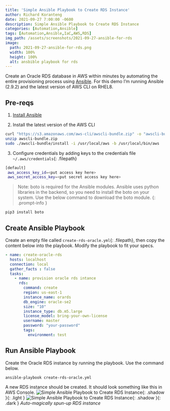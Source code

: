 ```yaml
---
title: 'Simple Ansible Playbook to Create RDS Instance'
author: Richard Koranteng
date: 2021-09-27 7:00:00 -0600
description: Simple Ansible Playbook to Create RDS Instance
categories: [Automation,Ansible]
tags: [Automation,Ansible,IaC,AWS,RDS]
img_path: /assets/screenshots/2021-09-27-ansible-for-rds
image:
  path: 2021-09-27-ansible-for-rds.png
  width: 100%
  height: 100%
  alt: ansbible playbook for rds
---
```


Create an Oracle RDS database in AWS within minutes by automating the entire provisioning process using [Ansible](https://www.ansible.com/).
For this demo I’m running Ansible (2.9.2) and the latest version of AWS CLI on RHEL8.

## Pre-reqs
1. [Install Ansible](https://docs.ansible.com/ansible/latest/installation_guide/intro_installation.html)

2. Install the latest version of the AWS CLI
```bash
curl "https://s3.amazonaws.com/aws-cli/awscli-bundle.zip" -o "awscli-bundle.zip"
unzip awscli-bundle.zip
sudo ./awscli-bundle/install -i /usr/local/aws -b /usr/local/bin/aws
```

3. Configure credentials by adding keys to the credentials file `~/.aws/credentials`{: .filepath}
```bash
[default]
 aws_access_key_id=<put access key here>
 aws_secret_access_key=<put secret access key here>
```

> Note: boto is required for the Ansible modules. Ansible uses python libraries in the backend, so you need to install the boto on your system. Use the below command to download the boto module.
{: .prompt-info }

```bash
pip3 install boto
```

## Create Ansible Playbook
Create an empty file called `create-rds-oracle.yml`{: .filepath}, then copy the content below into the playbook. Modify the playbook to fit your specs.
```yml
- name: create-oracle-rds
  hosts: localhost
  connection: local
  gather_facts : false
  tasks:
    - name: provision oracle rds intance
      rds:
        command: create
        region: us-east-1
        instance_name: orards
        db_engine: oracle-se2
        size: "10"
        instance_type: db.m5.large
        license_model: bring-your-own-license
        username: master
        password: "your-password"
        tags:
          environment: test
```

## Run Ansible Playbook
Create the Oracle RDS instance by running the playbook. Use the command below.
```bash
ansible-playbook create-rds-oracle.yml
```

A new RDS instance should be created. It should look something like this in AWS Console.
![Simple Ansible Playbook to Create RDS Instance](ansible-create-rds.png){: .shadow }{: .light }
![Simple Ansible Playbook to Create RDS Instance](ansible-create-rds.png){: .shadow }{: .dark }
_Auto-magically spun-up RDS instance_

